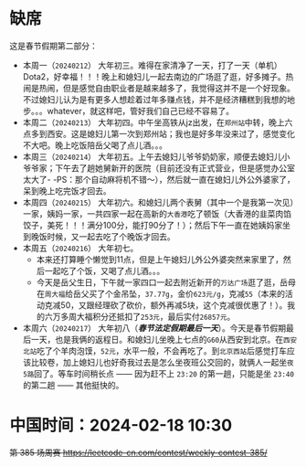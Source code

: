 
# 缺席

这是春节假期第二部分：
- 本周一（`20240212`） 大年初三。难得在家清净了一天，打了一天（单机）Dota2，好幸福！！！晚上和媳妇儿一起去南边的广场逛了逛，好多摊子。热闹是热闹，但是感觉自由职业者是越来越多了，我觉得这并不是一个好现象。不过媳妇儿认为是有更多人想趁着过年多赚点钱，并不是经济糟糕到我想的地步。。。whatever，就这样吧，管好我们自己已经不容易了。
- 本周二（`20240213`） 大年初四。中午坐高铁从jz出发，在`郑州站`中转，晚上六点多到西安。这是媳妇儿第一次到郑州站；我也是好多年没来过了，感觉变化不大吧。晚上吃饭陪岳父喝了点儿酒。。。
- 本周三（`20240214`） 大年初五。上午去媳妇儿爷爷奶奶家，顺便去媳妇儿小爷爷家；下午去了趟她舅新开的医院（目前还没有正式营业，但是感觉办公室太大了- -PS：那个自动麻将机不错～），然后就一直在媳妇儿外公外婆家了，呆到晚上吃完饭才回去。
- 本周四（`20240215`） 大年初六。和媳妇儿两个表舅（其中一个是我第一次见）一家，姨妈一家，一共四家一起在高新的`大香港`吃了顿饭（大香港的韭菜肉馅饺子，美死！！！满分100分，能打90分了！）；然后下午一直在她姨妈家坐到晚饭时候，又一起去吃了个晚饭才回去。
- 本周五（`20240216`） 大年初七。
  * 本来还打算睡个懒觉到11点，但是上午媳妇儿外公外婆突然来家里了，然后一起吃了个饭，又喝了点儿酒。。。
  * 今天是岳父生日，下午就一家四口一起去附近新开的`万达广场`逛了逛，岳母在`周大福`给岳父买了个金吊坠，`37.77g`，金价`623元/g`，克减`55`（本来的活动克减50，又跟经理砍了砍价，额外再减5块，这个克减很优惠了！）。我的六万多周大福积分还抵扣了`253元`，最后实付`26857元`。
- 本周六（`20240217`） 大年初八（***春节法定假期最后一天***）。今天是春节假期最后一天，也是我俩的返程日。和媳妇儿坐晚上七点的`G60`从西安到北京。在`西安北站`吃了个羊肉泡馍，`52元`，水平一般，不会再吃了。到`北京西站`后感觉打车应该比较卷，加上媳妇儿也好奇我过去是怎么坐夜班公交回的，就俩人一起坐`夜5路`回了。等车时间稍长点 —— 因为赶不上 `23:20` 的第一趟，只能是坐 `23:40` 的第二趟 —— 其他挺快的。

# 中国时间：2024-02-18 10:30

~~第 385 场周赛 https://leetcode-cn.com/contest/weekly-contest-385/~~
